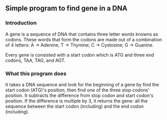 ## Simple program to find gene in a DNA

### Introduction

A gene is a sequence of DNA that contains three letter words knowns as codons. These words that form the codons are made out of a combination of 4 letters: A -> Adenine; T -> Thymine; C -> Cystosine; G -> Guanine.

Every gene is consisted with a start codon which is ATG and three end codons, TAA, TAG, and AGT.

### What this program does

It takes a DNA sequence and look for the beginning of a gene by find the start codon (ATG)'s position, then find one of the three stop codons' position. It subtracts the difference from stop codon and start codon's position. If the difference is multiple by 3, it returns the gene: all the sequence between the start codon (including) and the end codon (including). 

